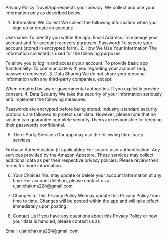Privacy Policy
TravelApp respects your privacy. We collect and use your information only as described below.

1. Information We Collect
We collect the following information when you sign up or create an account:

Username: To identify you within the app.
Email Address: To manage your account and for account recovery purposes.
Password: To secure your account (stored in encrypted form).
2. How We Use Your Information
The information collected is used for the following purposes:

To allow you to log in and access your account.
To provide basic app functionality.
To communicate with you regarding your account (e.g., password recovery).
3. Data Sharing
We do not share your personal information with any third-party companies, except:

When required by law or governmental authorities.
If you explicitly provide consent.
4. Data Security
We take the security of your information seriously and implement the following measures:

Passwords are encrypted before being stored.
Industry-standard security protocols are followed to protect user data.
However, please note that no system can guarantee complete security. Users are responsible for keeping their passwords confidential.

5. Third-Party Services
Our app may use the following third-party services:

Firebase Authentication (if applicable): For secure user authentication.
Any services provided by the Amazon Appstore.
These services may collect additional data as per their respective privacy policies. Please review their terms for more information.

6. Your Choices
You may update or delete your account information at any time.
For account deletion, please contact us at ujanichakma224@gmail.com 
7. Changes to This Privacy Policy
We may update this Privacy Policy from time to time. Changes will be posted within the app and will take effect immediately upon posting.

8. Contact Us
If you have any questions about this Privacy Policy or how your data is handled, please contact us at:

Email: ujanichakma224@gmail.com
